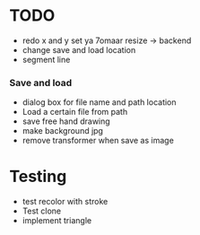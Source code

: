 # TODO 
- redo x and y set ya 7omaar resize -> backend
- change save and load location
- segment line
### Save and load
- dialog box for file name and path location
- Load a certain file from path
- save free hand drawing
- make background jpg
- remove transformer when save as image

# Testing
- test recolor with stroke
- Test clone
- implement triangle